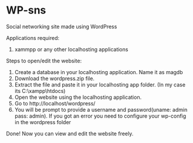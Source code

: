 # WP-sns
Social networking site made using WordPress


Applications required:
1. xammpp or any other localhosting applications

Steps to open/edit the website:
1. Create a database in your localhosting application. Name it as magdb
2. Download the wordpress.zip file.
3. Extract the file and paste it in your localhosting app folder. (In my case its C:\xampp\htdocs)
4. Open the website using the localhosting application.
5. Go to http://localhost/wordpress/
6. You will be prompt to provide a username and password(uname: admin pass: admin). If you got an error you need to configure your wp-config in the wordpress folder
 
Done! Now you can view and edit the website freely.
